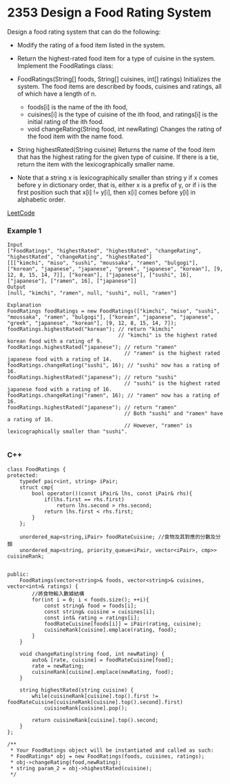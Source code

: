 # 2353 Design a Food Rating System

Design a food rating system that can do the following:

* Modify the rating of a food item listed in the system.
* Return the highest-rated food item for a type of cuisine in the system.
Implement the FoodRatings class:

* FoodRatings(String[] foods, String[] cuisines, int[] ratings) Initializes the system. The food items are described by foods, cuisines and ratings, all of which have a length of n.
    * foods[i] is the name of the ith food,
    * cuisines[i] is the type of cuisine of the ith food, and
ratings[i] is the initial rating of the ith food.
    * void changeRating(String food, int newRating) Changes the rating of the food item with the name food.
* String highestRated(String cuisine) Returns the name of the food item that has the highest rating for the given type of cuisine. If there is a tie, return the item with the lexicographically smaller name.
* Note that a string x is lexicographically smaller than string y if x comes before y in dictionary order, that is, either x is a prefix of y, or if i is the first position such that x[i] != y[i], then x[i] comes before y[i] in alphabetic order.

[LeetCode](https://leetcode.cn/problems/design-a-food-rating-system/)

### Example 1

```
Input
["FoodRatings", "highestRated", "highestRated", "changeRating", "highestRated", "changeRating", "highestRated"]
[[["kimchi", "miso", "sushi", "moussaka", "ramen", "bulgogi"], ["korean", "japanese", "japanese", "greek", "japanese", "korean"], [9, 12, 8, 15, 14, 7]], ["korean"], ["japanese"], ["sushi", 16], ["japanese"], ["ramen", 16], ["japanese"]]
Output
[null, "kimchi", "ramen", null, "sushi", null, "ramen"]

Explanation
FoodRatings foodRatings = new FoodRatings(["kimchi", "miso", "sushi", "moussaka", "ramen", "bulgogi"], ["korean", "japanese", "japanese", "greek", "japanese", "korean"], [9, 12, 8, 15, 14, 7]);
foodRatings.highestRated("korean"); // return "kimchi"
                                    // "kimchi" is the highest rated korean food with a rating of 9.
foodRatings.highestRated("japanese"); // return "ramen"
                                      // "ramen" is the highest rated japanese food with a rating of 14.
foodRatings.changeRating("sushi", 16); // "sushi" now has a rating of 16.
foodRatings.highestRated("japanese"); // return "sushi"
                                      // "sushi" is the highest rated japanese food with a rating of 16.
foodRatings.changeRating("ramen", 16); // "ramen" now has a rating of 16.
foodRatings.highestRated("japanese"); // return "ramen"
                                      // Both "sushi" and "ramen" have a rating of 16.
                                      // However, "ramen" is lexicographically smaller than "sushi".
 
```


### C++ 

```
class FoodRatings {
protected:
    typedef pair<int, string> iPair;
    struct cmp{
        bool operator()(const iPair& lhs, const iPair& rhs){
            if(lhs.first == rhs.first)
                return lhs.second > rhs.second;
            return lhs.first < rhs.first;
        }
    };

    unordered_map<string,iPair> foodRateCuisine; //食物及其對應的分數及分類
    unordered_map<string, priority_queue<iPair, vector<iPair>, cmp>> cuisineRank;
    

public:
    FoodRatings(vector<string>& foods, vector<string>& cuisines, vector<int>& ratings) {
        //將食物輸入數據結構
        for(int i = 0; i < foods.size(); ++i){
            const string& food = foods[i];
            const string& cuisine = cuisines[i];
            const int& rating = ratings[i];
            foodRateCuisine[foods[i]] = iPair(rating, cuisine);
            cuisineRank[cuisine].emplace(rating, food);
        }
    }
    
    void changeRating(string food, int newRating) {
        auto& [rate, cuisine] = foodRateCuisine[food];
        rate = newRating;
        cuisineRank[cuisine].emplace(newRating, food);
    }
    
    string highestRated(string cuisine) {
        while(cuisineRank[cuisine].top().first != foodRateCuisine[cuisineRank[cuisine].top().second].first)
            cuisineRank[cuisine].pop();
        
        return cuisineRank[cuisine].top().second;
    }
};

/**
 * Your FoodRatings object will be instantiated and called as such:
 * FoodRatings* obj = new FoodRatings(foods, cuisines, ratings);
 * obj->changeRating(food,newRating);
 * string param_2 = obj->highestRated(cuisine);
 */
```